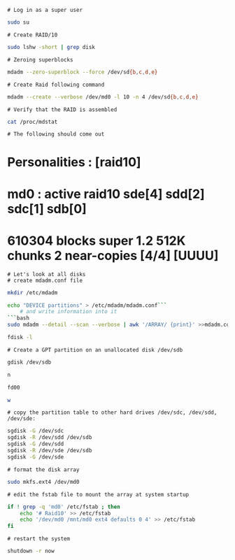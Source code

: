 	# Log in as a super user
```bash
sudo su
```
	# Create RAID/10
```bash
sudo lshw -short | grep disk
```
	# Zeroing superblocks
```bash
mdadm --zero-superblock --force /dev/sd{b,c,d,e}
```
	# Create Raid following command
```bash
mdadm --create --verbose /dev/md0 -l 10 -n 4 /dev/sd{b,c,d,e}
```
	# Verify that the RAID is assembled
```bash
cat /proc/mdstat
```
	# The following should come out
 # Personalities : [raid10]
 # md0 : active raid10 sde[4] sdd[2] sdc[1] sdb[0]
 # 610304 blocks super 1.2 512K chunks 2 near-copies [4/4] [UUUU]
	# Let's look at all disks
	# create mdadm.conf file
```bash
mkdir /etc/mdadm
```
```bash
echo "DEVICE partitions" > /etc/mdadm/mdadm.conf```
	# and write information into it
```bash
sudo mdadm --detail --scan --verbose | awk '/ARRAY/ {print}' >>mdadm.conf
```
```bash
fdisk -l
```
	# Create a GPT partition on an unallocated disk /dev/sdb
```bash
gdisk /dev/sdb
```
```bash
n
```
```bash
fd00
```
```bash
w
```
	# copy the partition table to other hard drives /dev/sdc, /dev/sdd, /dev/sde:
```bash
sgdisk -G /dev/sdc
sgdisk -R /dev/sdd /dev/sdb
sgdisk -G /dev/sdd
sgdisk -R /dev/sde /dev/sdb
sgdisk -G /dev/sde
```
	# format the disk array
```bash
sudo mkfs.ext4 /dev/md0
```
	# edit the fstab file to mount the array at system startup
```bash
if ! grep -q 'md0' /etc/fstab ; then
    echo '# Raid10' >> /etc/fstab
    echo '/dev/md0 /mnt/md0 ext4 defaults 0 4' >> /etc/fstab
fi
```
	# restart the system
```bash
shutdown -r now
```
